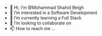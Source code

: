 - 👋 Hi, I’m @Mohammad Shahid Beigh
- 👀 I’m interested in a Software Development
- 🌱 I’m currently learning a Full Stack
- 💞️ I’m looking to collaborate on 
- 📫 How to reach me ...

<!---
MohammadShahidBeigh/MohammadShahidBeigh is a ✨ special ✨ repository because its `README.md` (this file) appears on your GitHub profile.
You can click the Preview link to take a look at your changes.
--->
